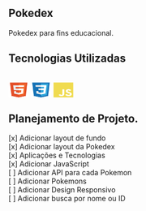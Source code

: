 ## Pokedex
Pokedex para fins educacional.


## Tecnologias Utilizadas

<div style="display: inline_block"><br>
  <img align="center" alt="Rafa-HTML" height="30" width="40" src="https://raw.githubusercontent.com/devicons/devicon/master/icons/html5/html5-original.svg">
  <img align="center" alt="Rafa-CSS" height="30" width="40" src="https://raw.githubusercontent.com/devicons/devicon/master/icons/css3/css3-original.svg">
  <img align="center" alt="Rafa-Js" height="30" width="40" src="https://raw.githubusercontent.com/devicons/devicon/master/icons/javascript/javascript-plain.svg">
</div>

## Planejamento de Projeto.

[x] Adicionar layout de fundo<br>
[x] Adicionar layout da Pokedex<br>
[x] Aplicações e Tecnologias<br>
[x] Adicionar JavaScript<br>
[ ] Adicionar API para cada Pokemon<br>
[ ] Adicionar Pokemons<br>
[ ] Adicionar Design Responsivo<br>
[ ] Adicionar busca por nome ou ID<br>